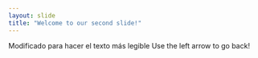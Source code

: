 ```yaml
---
layout: slide
title: "Welcome to our second slide!"
---
```

Modificado para hacer el texto más legible
Use the left arrow to go back!
